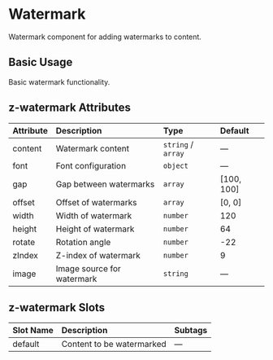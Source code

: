 # Watermark

Watermark component for adding watermarks to content.

## Basic Usage

Basic watermark functionality.

## z-watermark Attributes

| Attribute             | Description                              | Type                            | Default |
| :-------------------- | :--------------------------------------- | :------------------------------ | :------ |
| content               | Watermark content                        | `string` / `array`              | —       |
| font                  | Font configuration                       | `object`                        | —       |
| gap                   | Gap between watermarks                   | `array`                         | [100, 100] |
| offset                | Offset of watermarks                     | `array`                         | [0, 0] |
| width                 | Width of watermark                       | `number`                        | 120     |
| height                | Height of watermark                      | `number`                        | 64      |
| rotate                | Rotation angle                           | `number`                        | -22     |
| zIndex                | Z-index of watermark                     | `number`                        | 9       |
| image                 | Image source for watermark               | `string`                        | —       |

## z-watermark Slots

| Slot Name | Description         | Subtags |
| :-------- | :------------------ | :------ |
| default   | Content to be watermarked | —       |
